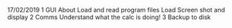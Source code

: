 17/02/2019
1 GUI
    About
    Load and read program files
    Load Screen shot and display
2 Comms
    Understand what the calc is doing!
3 Backup to disk
